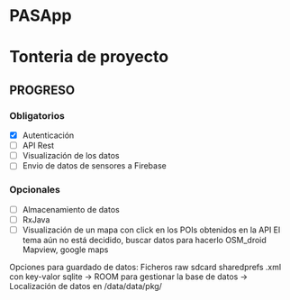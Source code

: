 # PASApp

# Tonteria de proyecto

## PROGRESO
### Obligatorios
- [x] Autenticación
- [ ] API Rest
- [ ] Visualización de los datos
- [ ] Envio de datos de sensores a Firebase
### Opcionales
- [ ] Almacenamiento de datos
- [ ] RxJava
- [ ] Visualización de un mapa con click en los POIs obtenidos en la API
El tema aún no está decidido, buscar datos para hacerlo
OSM_droid
Mapview, google maps

Opciones para guardado de datos:
	Ficheros raw sdcard
	sharedprefs .xml con key-valor
	sqlite -> ROOM para gestionar la base de datos
		   -> 
Localización de datos en /data/data/pkg/

